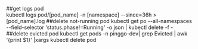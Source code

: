 ##get logs pod <br/>
kubectl logs pod/[pod_name] -n [namespace] --since=36h > [pod_name].log
##delete not-running pod
kubectl get po --all-namespaces --field-selector 'status.phase!=Running' -o json | kubectl delete -f -
##delete evicted pod 
kubectl get pods -n pinggo-dev| grep Evicted | awk '{print $1}' |xargs kubectl delete pod 
